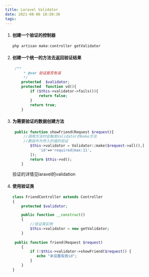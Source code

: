 ```yaml
---
title: Laravel Validator
date: 2021-08-06 18:50:36
tags:
---
```


1. #### 创建一个验证的控制器

   ```powershell
   php artisan make:controller getValidator
   ```

2. #### 创建一个统一的方法去返回验证结果

   ```php
    /**
        * @var 验证是否有误
        */
       protected  $validator;
       protected  function vd(){
           if ($this->validator->fails()){
               return false;
           }
           return true;
       }
   ```

3. #### 为需要验证的数据创建方法

   ```php
    public function showFriend(Request $request){
        //调用方法时会触发Validator的make方法
        //数组中为传入的值的验证
           $this->validator = Validator::make($request->all(),[
               'id'=>'required|max:11',
           ]);
           return $this->vd();
       }
   ```

   验证的详情见laravel的validation

4. #### 使用验证类

   ```php
   class FriendController extends Controller
   {
       protected $validator;
   
       public function __construct()
       {
           //验证类实例
           $this->validator = new getValidator;
       }
       
   	public function friend(Request $request)
       {
           if (!$this->validator->showFriend($request)) {
              echo "未设置有效id";
           }
       }
   }
   ```

   
